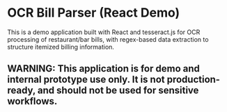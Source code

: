# OCR Bill Parser (React Demo)
This is a demo application built with React and tesseract.js for OCR processing of restaurant/bar bills, with regex-based data extraction to structure itemized billing information.

## WARNING: This application is for demo and internal prototype use only. It is not production-ready, and should not be used for sensitive workflows.

